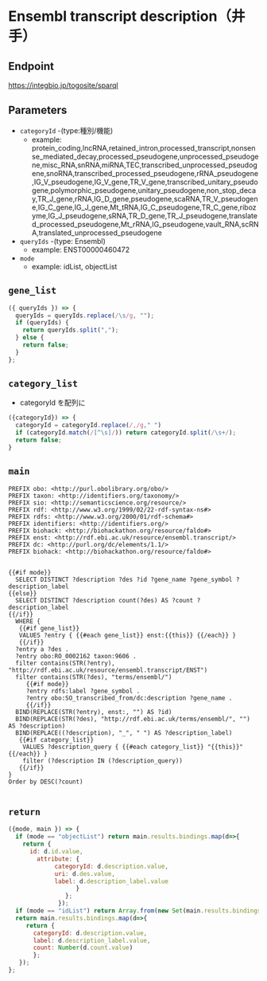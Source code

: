 # Ensembl transcript description（井手）

## Endpoint

https://integbio.jp/togosite/sparql

## Parameters

* `categoryId` -(type:種別/機能)
  * example: protein_coding,lncRNA,retained_intron,processed_transcript,nonsense_mediated_decay,processed_pseudogene,unprocessed_pseudogene,misc_RNA,snRNA,miRNA,TEC,transcribed_unprocessed_pseudogene,snoRNA,transcribed_processed_pseudogene,rRNA_pseudogene,IG_V_pseudogene,IG_V_gene,TR_V_gene,transcribed_unitary_pseudogene,polymorphic_pseudogene,unitary_pseudogene,non_stop_decay,TR_J_gene,rRNA,IG_D_gene,pseudogene,scaRNA,TR_V_pseudogene,IG_C_gene,IG_J_gene,Mt_tRNA,IG_C_pseudogene,TR_C_gene,ribozyme,IG_J_pseudogene,sRNA,TR_D_gene,TR_J_pseudogene,translated_processed_pseudogene,Mt_rRNA,IG_pseudogene,vault_RNA,scRNA,translated_unprocessed_pseudogene
* `queryIds` -(type: Ensembl)
  * example: ENST00000460472
* `mode` 
  * example: idList, objectList

## `gene_list`
```javascript
({ queryIds }) => {
  queryIds = queryIds.replace(/\s/g, "");
  if (queryIds) {
    return queryIds.split(",");
  } else {
    return false;
  }
};
```

## `category_list`
- categoryId を配列に
```javascript
({categoryId}) => {
  categoryId = categoryId.replace(/,/g," ")
  if (categoryId.match(/[^\s]/)) return categoryId.split(/\s+/);
  return false;
}
```

## `main`

```sparql
PREFIX obo: <http://purl.obolibrary.org/obo/>
PREFIX taxon: <http://identifiers.org/taxonomy/>
PREFIX sio: <http://semanticscience.org/resource/>
PREFIX rdf: <http://www.w3.org/1999/02/22-rdf-syntax-ns#>
PREFIX rdfs: <http://www.w3.org/2000/01/rdf-schema#>
PREFIX identifiers: <http://identifiers.org/>
PREFIX biohack: <http://biohackathon.org/resource/faldo#>
PREFIX enst: <http://rdf.ebi.ac.uk/resource/ensembl.transcript/>
PREFIX dc: <http://purl.org/dc/elements/1.1/>
PREFIX biohack: <http://biohackathon.org/resource/faldo#>


{{#if mode}}
  SELECT DISTINCT ?description ?des ?id ?gene_name ?gene_symbol ?description_label
{{else}}
  SELECT DISTINCT ?description count(?des) AS ?count ?description_label
{{/if}}
  WHERE {
   {{#if gene_list}}
   VALUES ?entry { {{#each gene_list}} enst:{{this}} {{/each}} }
   {{/if}}
  ?entry a ?des .
  ?entry obo:RO_0002162 taxon:9606 .
  filter contains(STR(?entry), "http://rdf.ebi.ac.uk/resource/ensembl.transcript/ENST")
  filter contains(STR(?des), "terms/ensembl/")
     {{#if mode}}   
     ?entry rdfs:label ?gene_symbol .
     ?entry obo:SO_transcribed_from/dc:description ?gene_name .
     {{/if}}  
  BIND(REPLACE(STR(?entry), enst:, "") AS ?id)
  BIND(REPLACE(STR(?des), "http://rdf.ebi.ac.uk/terms/ensembl/", "") AS ?description)
  BIND(REPLACE((?description), "_", " ") AS ?description_label)
   {{#if category_list}}
    VALUES ?description_query { {{#each category_list}} "{{this}}" {{/each}} } 
    filter (?description IN (?description_query))
   {{/if}}
}
Order by DESC(?count)
                   
```

## `return`

```javascript
({mode, main }) => {
  if (mode == "objectList") return main.results.bindings.map(d=>{ 
    return {
      id: d.id.value, 
        attribute: {
             categoryId: d.description.value,
             uri: d.des.value, 
             label: d.description_label.value
                   }
                };
              });
  if (mode == "idList") return Array.from(new Set(main.results.bindings.map(d=>d.id.value.replace("https://rdf.wwpdb.org/pdb/", "")))); // unique 
  return main.results.bindings.map(d=>{ 
     return {
       categoryId: d.description.value, 
       label: d.description_label.value, 
       count: Number(d.count.value)
       };
   });	
};
```